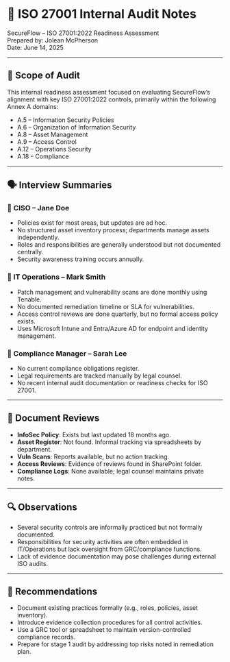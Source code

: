 # 📝 ISO 27001 Internal Audit Notes
SecureFlow – ISO 27001:2022 Readiness Assessment  
Prepared by: Jolean McPherson  
Date: June 14, 2025

---

## 🎯 Scope of Audit
This internal readiness assessment focused on evaluating SecureFlow’s alignment with key ISO 27001:2022 controls, primarily within the following Annex A domains:

- A.5 – Information Security Policies
- A.6 – Organization of Information Security
- A.8 – Asset Management
- A.9 – Access Control
- A.12 – Operations Security
- A.18 – Compliance

---

## 🗣️ Interview Summaries

### 🔹 CISO – Jane Doe
- Policies exist for most areas, but updates are ad hoc.
- No structured asset inventory process; departments manage assets independently.
- Roles and responsibilities are generally understood but not documented centrally.
- Security awareness training occurs annually.

### 🔹 IT Operations – Mark Smith
- Patch management and vulnerability scans are done monthly using Tenable.
- No documented remediation timeline or SLA for vulnerabilities.
- Access control reviews are done quarterly, but no formal access policy exists.
- Uses Microsoft Intune and Entra/Azure AD for endpoint and identity management.

### 🔹 Compliance Manager – Sarah Lee
- No current compliance obligations register.
- Legal requirements are tracked manually by legal counsel.
- No recent internal audit documentation or readiness checks for ISO 27001.

---

## 📄 Document Reviews

- **InfoSec Policy**: Exists but last updated 18 months ago.
- **Asset Register**: Not found. Informal tracking via spreadsheets by department.
- **Vuln Scans**: Reports available, but no action tracking.
- **Access Reviews**: Evidence of reviews found in SharePoint folder.
- **Compliance Logs**: None available; legal counsel maintains private notes.

---

## 🔍 Observations

- Several security controls are informally practiced but not formally documented.
- Responsibilities for security activities are often embedded in IT/Operations but lack oversight from GRC/compliance functions.
- Lack of evidence documentation may pose challenges during external ISO audits.

---

## 📌 Recommendations

- Document existing practices formally (e.g., roles, policies, asset inventory).
- Introduce evidence collection procedures for all control activities.
- Use a GRC tool or spreadsheet to maintain version-controlled compliance records.
- Prepare for stage 1 audit by addressing top risks noted in remediation plan.

